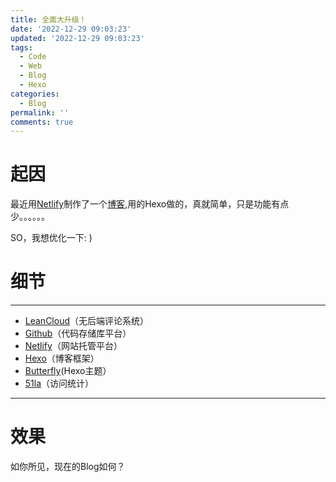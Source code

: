 ```yaml
---
title: 全面大升级！
date: '2022-12-29 09:03:23'
updated: '2022-12-29 09:03:23'
tags:
  - Code
  - Web
  - Blog
  - Hexo
categories:
  - Blog
permalink: ''
comments: true
---
```

# 起因

最近用[Netlify](netlify.com)制作了一个[博客](https://blog.wiseanswer.ml),用的Hexo做的，真就简单，只是功能有点少。。。。。。

SO，我想优化一下: )

# 细节

- - -


 - [LeanCloud](https://console.leancloud.cn/apps)（无后端评论系统）
 - [Github](https://github.com/wiseanswer/wiseanswer_blog)（代码存储库平台）
 - [Netlify](https://app.netlify.com/teams/wiseanswer/overview)（网站托管平台）
 - [Hexo](https://hexo.io/zh-cn/index.html)（博客框架）
 - [Butterfly](https://butterfly.js.org/)(Hexo主题）
 - [51la](https://www.51.la/)（访问统计）

- - -

# 效果

如你所见，现在的Blog如何？
